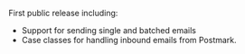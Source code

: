 First public release including:
* Support for sending single and batched emails
* Case classes for handling inbound emails from Postmark.
